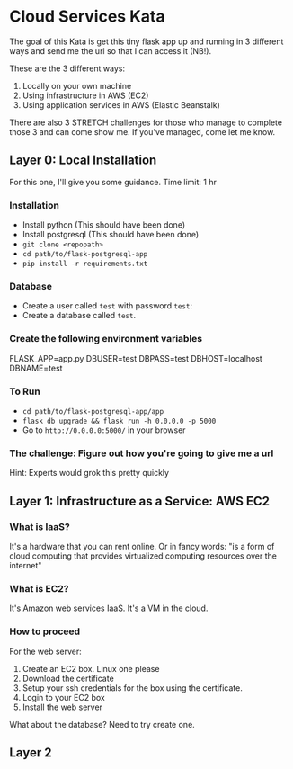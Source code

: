 # Cloud Services Kata


The goal of this Kata is get this tiny flask app up and running in 3 different ways and send me the url so that I can access it (NB!).

These are the 3 different ways: 
1. Locally on your own machine
2. Using infrastructure in AWS (EC2)
3. Using application services in AWS (Elastic Beanstalk)

There are also 3 STRETCH challenges for those who manage to complete those 3 and can come show me. If you've managed, come let me know. 

## Layer 0: Local Installation

For this one, I'll give you some guidance. 
Time limit: 1 hr

### Installation

- Install python (This should have been done)
- Install postgresql (This should have been done)
- `git clone <repopath>` 
- `cd path/to/flask-postgresql-app`
- `pip install -r requirements.txt`


### Database

- Create a user called `test` with password `test`: 
- Create a database called `test`. 


### Create the following environment variables

FLASK_APP=app.py
DBUSER=test 
DBPASS=test 
DBHOST=localhost
DBNAME=test


### To Run 

- `cd path/to/flask-postgresql-app/app`
- `flask db upgrade && flask run -h 0.0.0.0 -p 5000`
- Go to `http://0.0.0.0:5000/` in your browser

### The challenge: Figure out how you're going to give me a url 

Hint: Experts would grok this pretty quickly



## Layer 1: Infrastructure as a Service: AWS EC2

### What is IaaS?

It's a hardware that you can rent online. Or in fancy words: "is a form of cloud computing that provides virtualized computing resources over the internet"

### What is EC2?

It's Amazon web services IaaS. It's a VM in the cloud.


### How to proceed

For the web server:

1. Create an EC2 box. Linux one please
2. Download the certificate
3. Setup your ssh credentials for the box using the certificate. 
4. Login to your EC2 box
5. Install the web server

What about the database? Need to try create one. 

## Layer 2


